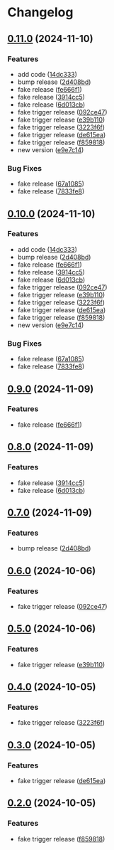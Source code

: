 # Changelog

## [0.11.0](https://github.com/tareks/sample_gem/compare/v0.10.0...v0.11.0) (2024-11-10)


### Features

* add code ([14dc333](https://github.com/tareks/sample_gem/commit/14dc3335ca34d1538e28e26189d0b053b173e5f5))
* bump release ([2d408bd](https://github.com/tareks/sample_gem/commit/2d408bd45b1085e5727b32af4774988f1aa9a05b))
* fake release ([fe666f1](https://github.com/tareks/sample_gem/commit/fe666f150baab666f0745212cf47f4ab353c2671))
* fake release ([3914cc5](https://github.com/tareks/sample_gem/commit/3914cc5781597e59d099d79c792c769cf7f760d2))
* fake release ([6d013cb](https://github.com/tareks/sample_gem/commit/6d013cbfdfb7c1be50ff64e204b8640fcea23db0))
* fake trigger release ([092ce47](https://github.com/tareks/sample_gem/commit/092ce472a28b2983ff26a73a416bf924ce802d37))
* fake trigger release ([e39b110](https://github.com/tareks/sample_gem/commit/e39b110840b46c1af579de9d03bf31fd94f11edb))
* fake trigger release ([3223f6f](https://github.com/tareks/sample_gem/commit/3223f6fb1d1fb19e22b3d14a6762627e044c0104))
* fake trigger release ([de615ea](https://github.com/tareks/sample_gem/commit/de615eaeda8a0bd2dd2e469f845ed6f4514a85ec))
* fake trigger release ([f859818](https://github.com/tareks/sample_gem/commit/f859818083134c21944b6e6514750cb51b227573))
* new version ([e9e7c14](https://github.com/tareks/sample_gem/commit/e9e7c143935412faaac854a5bb6c45ecd6f16a78))


### Bug Fixes

* fake release ([67a1085](https://github.com/tareks/sample_gem/commit/67a1085411289759c397fc20cdbc6da69bc0a622))
* fake release ([7833fe8](https://github.com/tareks/sample_gem/commit/7833fe8ad4340b74fd926ebf5a32e6663bd4c2c1))

## [0.10.0](https://github.com/tareks/sample_gem/compare/sample_gem-v0.9.0...sample_gem/v0.10.0) (2024-11-10)


### Features

* add code ([14dc333](https://github.com/tareks/sample_gem/commit/14dc3335ca34d1538e28e26189d0b053b173e5f5))
* bump release ([2d408bd](https://github.com/tareks/sample_gem/commit/2d408bd45b1085e5727b32af4774988f1aa9a05b))
* fake release ([fe666f1](https://github.com/tareks/sample_gem/commit/fe666f150baab666f0745212cf47f4ab353c2671))
* fake release ([3914cc5](https://github.com/tareks/sample_gem/commit/3914cc5781597e59d099d79c792c769cf7f760d2))
* fake release ([6d013cb](https://github.com/tareks/sample_gem/commit/6d013cbfdfb7c1be50ff64e204b8640fcea23db0))
* fake trigger release ([092ce47](https://github.com/tareks/sample_gem/commit/092ce472a28b2983ff26a73a416bf924ce802d37))
* fake trigger release ([e39b110](https://github.com/tareks/sample_gem/commit/e39b110840b46c1af579de9d03bf31fd94f11edb))
* fake trigger release ([3223f6f](https://github.com/tareks/sample_gem/commit/3223f6fb1d1fb19e22b3d14a6762627e044c0104))
* fake trigger release ([de615ea](https://github.com/tareks/sample_gem/commit/de615eaeda8a0bd2dd2e469f845ed6f4514a85ec))
* fake trigger release ([f859818](https://github.com/tareks/sample_gem/commit/f859818083134c21944b6e6514750cb51b227573))
* new version ([e9e7c14](https://github.com/tareks/sample_gem/commit/e9e7c143935412faaac854a5bb6c45ecd6f16a78))


### Bug Fixes

* fake release ([67a1085](https://github.com/tareks/sample_gem/commit/67a1085411289759c397fc20cdbc6da69bc0a622))
* fake release ([7833fe8](https://github.com/tareks/sample_gem/commit/7833fe8ad4340b74fd926ebf5a32e6663bd4c2c1))

## [0.9.0](https://github.com/tareks/sample_gem/compare/v0.8.0...v0.9.0) (2024-11-09)


### Features

* fake release ([fe666f1](https://github.com/tareks/sample_gem/commit/fe666f150baab666f0745212cf47f4ab353c2671))

## [0.8.0](https://github.com/tareks/sample_gem/compare/v0.7.0...v0.8.0) (2024-11-09)


### Features

* fake release ([3914cc5](https://github.com/tareks/sample_gem/commit/3914cc5781597e59d099d79c792c769cf7f760d2))
* fake release ([6d013cb](https://github.com/tareks/sample_gem/commit/6d013cbfdfb7c1be50ff64e204b8640fcea23db0))

## [0.7.0](https://github.com/tareks/sample_gem/compare/v0.6.0...v0.7.0) (2024-11-09)


### Features

* bump release ([2d408bd](https://github.com/tareks/sample_gem/commit/2d408bd45b1085e5727b32af4774988f1aa9a05b))

## [0.6.0](https://github.com/tareks/sample_gem/compare/v0.5.0...v0.6.0) (2024-10-06)


### Features

* fake trigger release ([092ce47](https://github.com/tareks/sample_gem/commit/092ce472a28b2983ff26a73a416bf924ce802d37))

## [0.5.0](https://github.com/tareks/sample_gem/compare/v0.4.0...v0.5.0) (2024-10-06)


### Features

* fake trigger release ([e39b110](https://github.com/tareks/sample_gem/commit/e39b110840b46c1af579de9d03bf31fd94f11edb))

## [0.4.0](https://github.com/tareks/sample_gem/compare/v0.3.0...v0.4.0) (2024-10-05)


### Features

* fake trigger release ([3223f6f](https://github.com/tareks/sample_gem/commit/3223f6fb1d1fb19e22b3d14a6762627e044c0104))

## [0.3.0](https://github.com/tareks/sample_gem/compare/v0.2.0...v0.3.0) (2024-10-05)


### Features

* fake trigger release ([de615ea](https://github.com/tareks/sample_gem/commit/de615eaeda8a0bd2dd2e469f845ed6f4514a85ec))

## [0.2.0](https://github.com/tareks/sample_gem/compare/0.1.4...v0.2.0) (2024-10-05)


### Features

* fake trigger release ([f859818](https://github.com/tareks/sample_gem/commit/f859818083134c21944b6e6514750cb51b227573))
